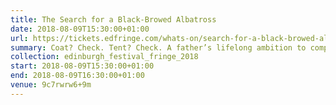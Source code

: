 ```yaml
---
title: The Search for a Black-Browed Albatross
date: 2018-08-09T15:30:00+01:00
url: https://tickets.edfringe.com/whats-on/search-for-a-black-browed-albatross
summary: Coat? Check. Tent? Check. A father’s lifelong ambition to complete? Check. Charlie is about to embark on the journey that her late father never did. To find the one bird that had eluded him, to rekindle their lost relationship.
collection: edinburgh_festival_fringe_2018
start: 2018-08-09T15:30:00+01:00
end: 2018-08-09T16:30:00+01:00
venue: 9c7rwrw6+9m
---
```

